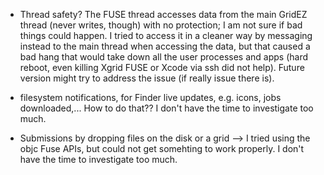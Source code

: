 
* Thread safety? The FUSE thread accesses data from the main GridEZ thread (never writes, though) with no protection; I  am not sure if bad things could happen. I tried to access it in a cleaner way by messaging instead to the main thread when accessing the data, but that caused a bad hang that would take down all the user processes and apps (hard reboot, even killing Xgrid FUSE or Xcode via ssh did not help). Future version might try to address the issue (if really issue there is).

* filesystem notifications, for Finder live updates, e.g. icons, jobs downloaded,... How to do that?? I don't have the time to investigate too much.

* Submissions by dropping files on the disk or a grid --> I tried using the objc Fuse APIs, but could not get somehting to work properly. I don't have the time to investigate too much.